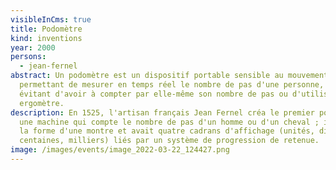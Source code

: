 ```yaml
---
visibleInCms: true
title: Podomètre
kind: inventions
year: 2000
persons:
  - jean-fernel
abstract: Un podomètre est un dispositif portable sensible au mouvement
  permettant de mesurer en temps réel le nombre de pas d'une personne, lui
  évitant d'avoir à compter par elle-même son nombre de pas ou d'utiliser un
  ergomètre.
description: En 1525, l'artisan français Jean Fernel créa le premier podomètre,
  une machine qui compte le nombre de pas d'un homme ou d'un cheval ; il avait
  la forme d'une montre et avait quatre cadrans d'affichage (unités, dizaines,
  centaines, milliers) liés par un système de progression de retenue.
image: /images/events/image_2022-03-22_124427.png
---
```


